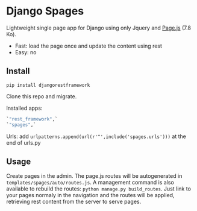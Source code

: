 # Django Spages

Lightweight single page app for Django using only Jquery and [Page.js](https://github.com/visionmedia/page.js) (7.8 Ko). 

- Fast: load the page once and update the content using rest
- Easy: no 

## Install

``pip install djangorestframework``

Clone this repo and migrate.

Installed apps:

  ```python
`"rest_framework",`
`"spages",`
  ```

Urls: add `urlpatterns.append(url(r'^',include('spages.urls')))` at the end of urls.py

## Usage

Create pages in the admin. The page.js routes will be autogenerated in ``templates/spages/auto/routes.js``. A management
command is also available to rebuild the routes: ``python manage.py build_routes``. Just link to your pages normaly
in the navigation and the routes will be applied, retrieving rest content from the server to serve pages.